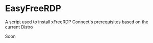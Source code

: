 # EasyFreeRDP
A script used to install xFreeRDP Connect's prerequisites based on the current Distro




Soon
